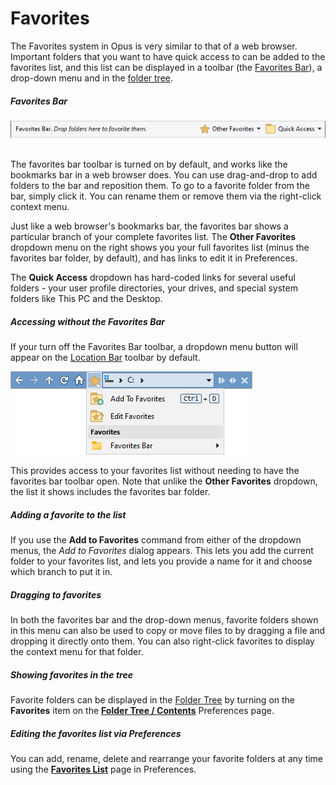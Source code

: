 # Favorites

The Favorites system in Opus is very similar to that of a web browser. Important folders that you want to have quick access to can be added to the favorites list, and this list can be displayed in a toolbar (the [Favorites Bar](../toolbars/the_default_toolbars/favorites_bar.md)), a drop-down menu and in the [folder tree](folder_tree.md).

##### Favorites Bar

![](/Manual/images/media/13/favorites_bar.png) 

The favorites bar toolbar is turned on by default, and works like the bookmarks bar in a web browser does. You can use drag-and-drop to add folders to the bar and reposition them. To go to a favorite folder from the bar, simply click it. You can rename them or remove them via the right-click context menu.

Just like a web browser's bookmarks bar, the favorites bar shows a particular branch of your complete favorites list. The **Other Favorites** dropdown menu on the right shows you your full favorites list (minus the favorites bar folder, by default), and has links to edit it in Preferences.

The **Quick Access** dropdown has hard-coded links for several useful folders - your user profile directories, your drives, and special system folders like This PC and the Desktop.

##### Accessing without the Favorites Bar

If your turn off the Favorites Bar toolbar, a dropdown menu button will appear on the [Location Bar](file_display_border.md) toolbar by default.

![](/Manual/images/media/13/favorites_bar_closed.png)

This provides access to your favorites list without needing to have the favorites bar toolbar open. Note that unlike the **Other Favorites** dropdown, the list it shows includes the favorites bar folder.

##### Adding a favorite to the list

If you use the **Add to Favorites** command from either of the dropdown menus, the *Add to Favorites* dialog appears. This lets you add the current folder to your favorites list, and lets you provide a name for it and choose which branch to put it in.

##### Dragging to favorites

In both the favorites bar and the drop-down menus, favorite folders shown in this menu can also be used to copy or move files to by dragging a file and dropping it directly onto them. You can also right-click favorites to display the context menu for that folder.

##### Showing favorites in the tree

Favorite folders can be displayed in the [Folder Tree](folder_tree.md) by turning on the **Favorites** item on the **[Folder Tree / Contents](/Manual/preferences/preferences_categories/folder_tree/contents.md)** Preferences page.

##### Editing the favorites list via Preferences

You can add, rename, delete and rearrange your favorite folders at any time using the **[Favorites List](/Manual/preferences/preferences_categories/frequently_used_paths/favorites_list.md)** page in Preferences.
